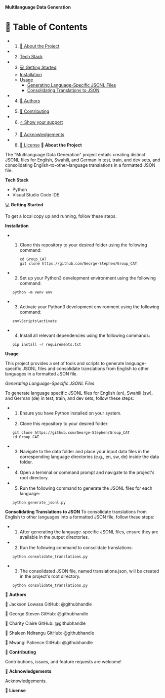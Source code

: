 **Multilanguage Data Generation**

# 📗 Table of Contents

- 1. [📖 About the Project](#-about-the-project)
- 2. [Tech Stack](#tech-stack)
- 3. [💻 Getting Started](#-getting-started)
   - [Installation](#installation)
   - [Usage](#usage)
     - [Generating Language-Specific JSONL Files](#generating-language-specific-jsonl-files)
     - [Consolidating Translations to JSON](#consolidating-translations-to-json)
- 4. [👥 Authors](#-authors)
- 5. [🤝 Contributing](#-contributing)
- 6. [⭐️ Show your support](#-show-your-support)
- 7. [🙏 Acknowledgements](#-acknowledgements)
- 8. [📝 License](#-license)
 
📖 **About the Project**

The "Multilanguage Data Generation" project entails creating distinct JSONL files for English, Swahili, and German in test, train, and dev sets, and consolidating English-to-other-language translations in a formatted JSON file.

**Tech Stack**

- Python
- Visual Studio Code IDE

💻 **Getting Started**

To get a local copy up and running, follow these steps.

**Installation**

- 1. Clone this repository to your desired folder using the following command:

      ```shell
      cd Group_CAT 
      git clone https://github.com/George-Stephen/Group_CAT

- 2. Set up your Python3 development environment using the following command:

   ```shell
   python -m venv env

- 3. Activate your Python3 development environment using the following command:

   ```shell
   env\Scripts\activate

- 4. Install all relevant dependencies using the following commands:

   ```shell
   pip install -r requirements.txt

**Usage**

This project provides a set of tools and scripts to generate language-specific JSONL files and consolidate translations from English to other languages in a formatted JSON file.

*Generating Language-Specific JSONL Files*

To generate language specific JSONL files for English (en), Swahili (sw), and German (de) in test, train, and dev sets, follow these steps:

- 1. Ensure you have Python installed on your system.
- 2. Clone this repository to your desired folder:
   ```shell
   git clone https://github.com/George-Stephen/Group_CAT
   cd Group_CAT

- 3. Navigate to the data folder and place your input data files in the corresponding language directories (e.g., en, sw, de) inside the data folder.
- 4. Open a terminal or command prompt and navigate to the project's root directory.
- 5. Run the following command to generate the JSONL files for each language:
   ```shell
   python generate_jsonl.py

**Consolidating Translations to JSON**
To consolidate translations from English to other languages into a formatted JSON file, follow these steps:

- 1. After generating the language-specific JSONL files, ensure they are available in the output directories.
- 2. Run the following command to consolidate translations:
   ```shell
   python consolidate_translations.py

- 3. The consolidated JSON file, named translations.json, will be created in the project's root directory.
   ```shell
   python consolidate_translations.py

👥 **Authors**

👤 Jackson Lowasa
      GitHub: @githubhandle

👤 George Steven
      GitHub: @githubhandle
      
👤 Charity Claire
      GitHub: @githubhandle

👤 Shaleen Ndirangu
      GitHub: @githubhandle

👤 Mwangi Patience
      GitHub: @githubhandle


🤝 **Contributing**

Contributions, issues, and feature requests are welcome!

🙏 **Acknowledgements**

Acknowledgements.

📝 **License**




















